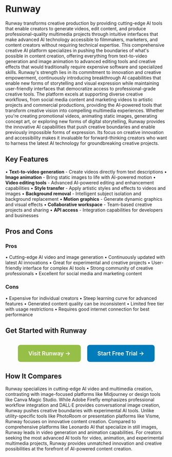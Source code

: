# Runway

Runway transforms creative production by providing cutting-edge AI tools that enable creators to generate videos, edit content, and produce professional-quality multimedia projects through intuitive interfaces that make advanced AI technology accessible to filmmakers, marketers, and content creators without requiring technical expertise. This comprehensive creative AI platform specializes in pushing the boundaries of what's possible in content creation, offering everything from text-to-video generation and image animation to advanced editing tools and creative effects that would traditionally require expensive software and specialized skills. Runway's strength lies in its commitment to innovation and creative empowerment, continuously introducing breakthrough AI capabilities that enable new forms of storytelling and visual expression while maintaining user-friendly interfaces that democratize access to professional-grade creative tools. The platform excels at supporting diverse creative workflows, from social media content and marketing videos to artistic projects and commercial productions, providing the AI-powered tools that transform creative vision into compelling multimedia experiences. Whether you're creating promotional videos, animating static images, generating concept art, or exploring new forms of digital storytelling, Runway provides the innovative AI capabilities that push creative boundaries and enable previously impossible forms of expression. Its focus on creative innovation and accessibility makes it invaluable for forward-thinking creators who want to harness the latest AI technology for groundbreaking creative projects.

## Key Features

• **Text-to-video generation** - Create videos directly from text descriptions
• **Image animation** - Bring static images to life with AI-powered motion
• **Video editing tools** - Advanced AI-powered editing and enhancement capabilities
• **Style transfer** - Apply artistic styles and effects to videos and images
• **Background removal** - Intelligent subject isolation and background replacement
• **Motion graphics** - Generate dynamic graphics and visual effects
• **Collaborative workspace** - Team-based creative projects and sharing
• **API access** - Integration capabilities for developers and businesses

## Pros and Cons

### Pros
• Cutting-edge AI video and image generation
• Continuously updated with latest AI innovations
• Great for experimental and creative projects
• User-friendly interface for complex AI tools
• Strong community of creative professionals
• Excellent for social media and marketing content

### Cons
• Expensive for individual creators
• Steep learning curve for advanced features
• Generated content quality can be inconsistent
• Limited free tier with usage restrictions
• Requires good internet connection for best performance

## Get Started with Runway

<div style="text-align: center; margin: 2rem 0;">
  <a href="https://runwayml.com" target="_blank" rel="noopener noreferrer" style="display: inline-block; background: #96BF47; color: white; padding: 1rem 2rem; text-decoration: none; border-radius: 8px; font-weight: 600; font-size: 1.1rem; margin-right: 1rem;">Visit Runway →</a>
  <a href="https://runwayml.com/signup" target="_blank" rel="noopener noreferrer" style="display: inline-block; background: #007cba; color: white; padding: 1rem 2rem; text-decoration: none; border-radius: 8px; font-weight: 600; font-size: 1.1rem;">Start Free Trial →</a>
</div>

## How It Compares

Runway specializes in cutting-edge AI video and multimedia creation, contrasting with image-focused platforms like Midjourney or design tools like Canva Magic Studio. While Adobe Firefly emphasizes professional workflow integration and DALL·E provides conversational image creation, Runway pushes creative boundaries with experimental AI tools. Unlike utility-specific tools like PhotoRoom or presentation platforms like Visme, Runway focuses on innovative content creation. Compared to comprehensive platforms like Leonardo AI that specialize in still images, Runway leads in video generation and animation capabilities. For creators seeking the most advanced AI tools for video, animation, and experimental multimedia projects, Runway provides unmatched innovation and creative possibilities at the forefront of AI-powered content creation.